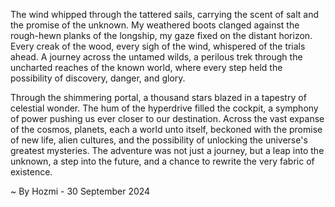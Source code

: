 
The wind whipped through the tattered sails, carrying the scent of salt and the promise of the unknown.  My weathered boots clanged against the rough-hewn planks of the longship, my gaze fixed on the distant horizon. Every creak of the wood, every sigh of the wind, whispered of the trials ahead.  A journey across the untamed wilds, a perilous trek through the uncharted reaches of the known world, where every step held the possibility of discovery, danger, and glory. 

Through the shimmering portal, a thousand stars blazed in a tapestry of celestial wonder. The hum of the hyperdrive filled the cockpit, a symphony of power pushing us ever closer to our destination.  Across the vast expanse of the cosmos, planets, each a world unto itself, beckoned with the promise of new life, alien cultures, and the possibility of unlocking the universe's greatest mysteries.  The adventure was not just a journey, but a leap into the unknown, a step into the future, and a chance to rewrite the very fabric of existence. 

~ By Hozmi - 30 September 2024
